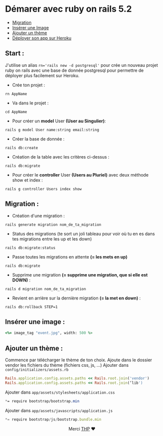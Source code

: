 # Démarer avec ruby on rails 5.2
- [Migration](#migration-)
- [Insérer une Image](#insérer-une-image-)
- [Ajouter un thème](#ajouter-un-thème-)
- [Déployer son app sur Heroku](https://github.com/anderoma/cheat_sheets/blob/master/Heroku.md)

## Start :
J'utilise un alias 
``
rn='rails new -d postgresql'
``
pour crée un nouveau projet ruby on rails avec une base de donnée postgresql pour permettre de déployer plus facilement sur Heroku.

- Crée ton projet :
```shell
rn AppName
```

- Va dans le projet :
```shell
cd AppName
```

- Pour créer un <strong>model</strong> User <strong>(User au Singulier)</strong>:
```shell
rails g model User name:string email:string 
```

- Créer la base de donnée :
```shell
rails db:create 
````

- Création de la table avec les critères ci-dessus :
```shell
rails db:migrate
````

- Pour créer le <strong>controller</strong> User <strong>(Users au Pluriel)</strong> avec deux méthode show et index :
```shell
rails g controller Users index show
```

## Migration :
- Création d'une migration :
```shell
rails generate migration nom_de_ta_migration
```

- Status des migrations (te sort un joli tableau pour voir où tu en es dans tes migrations entre les up et les down)
```shell
rails db:migrate:status
```

- Passe toutes les migrations en attente <strong>(= les mets en up)</strong>
```shell
rails db:migrate
```

- Supprime une migration **(= supprime une migration, que si elle est DOWN)** :
```shell
rails d migration nom_de_ta_migration 
```

- Revient en arrière sur la dernière migration **(= la met en down)** :
```shell
rails db:rollback STEP=1
```

## Insérer une image :
```ruby
<%= image_tag "event.jpg", width: 500 %>
```

## Ajouter un thème :
Commence par télécharger le thème de ton choix.
Ajoute dans le dossier vendor les fichiers du thème (fichiers css, js, ...)
Ajouter dans `config/initializers/assets.rb`
```ruby
Rails.application.config.assets.paths << Rails.root.join('vendor')
Rails.application.config.assets.paths << Rails.root.join(‘lib')
````

Ajouter dans `app/assets/stylesheets/application.css`
```css
*= require bootstrap/bootstrap.min
```

Ajouter dans `app/assets/javascripts/application.js`
```js
*= require bootstrap/js/bootstrap.bundle.min
```


<p align="center"> 
Merci <a href="https://www.thehackingproject.org/">THP</a> ❤️ 
</p>
